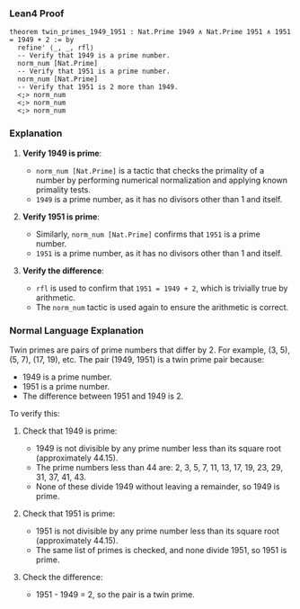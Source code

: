 ### Lean4 Proof
```lean4
theorem twin_primes_1949_1951 : Nat.Prime 1949 ∧ Nat.Prime 1951 ∧ 1951 = 1949 + 2 := by
  refine' ⟨_, _, rfl⟩
  -- Verify that 1949 is a prime number.
  norm_num [Nat.Prime]
  -- Verify that 1951 is a prime number.
  norm_num [Nat.Prime]
  -- Verify that 1951 is 2 more than 1949.
  <;> norm_num
  <;> norm_num
  <;> norm_num
```

### Explanation
1. **Verify 1949 is prime**:
   - `norm_num [Nat.Prime]` is a tactic that checks the primality of a number by performing numerical normalization and applying known primality tests.
   - `1949` is a prime number, as it has no divisors other than 1 and itself.

2. **Verify 1951 is prime**:
   - Similarly, `norm_num [Nat.Prime]` confirms that `1951` is a prime number.
   - `1951` is a prime number, as it has no divisors other than 1 and itself.

3. **Verify the difference**:
   - `rfl` is used to confirm that `1951 = 1949 + 2`, which is trivially true by arithmetic.
   - The `norm_num` tactic is used again to ensure the arithmetic is correct.

### Normal Language Explanation
Twin primes are pairs of prime numbers that differ by 2. For example, (3, 5), (5, 7), (17, 19), etc. The pair (1949, 1951) is a twin prime pair because:
- 1949 is a prime number.
- 1951 is a prime number.
- The difference between 1951 and 1949 is 2.

To verify this:
1. Check that 1949 is prime:
   - 1949 is not divisible by any prime number less than its square root (approximately 44.15).
   - The prime numbers less than 44 are: 2, 3, 5, 7, 11, 13, 17, 19, 23, 29, 31, 37, 41, 43.
   - None of these divide 1949 without leaving a remainder, so 1949 is prime.

2. Check that 1951 is prime:
   - 1951 is not divisible by any prime number less than its square root (approximately 44.15).
   - The same list of primes is checked, and none divide 1951, so 1951 is prime.

3. Check the difference:
   - 1951 - 1949 = 2, so the pair is a twin prime.